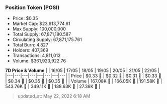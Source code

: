 
  ### Position Token (POSI)
  - Price: $0.35
  - Market Cap: $23,613,774.61
  - Max Supply: 100,000,000
  - Total Supply: 67,871,180.587
  - Circulating Supply: 67,871,175.761
  - Total Burn: 4.827
  - Holders: 407,369
  - Transactions: 4,811,012
  - Volume: $361,923,922.76

  **7D Price & Volume**
  | | 16&#x2F;05 | 17&#x2F;05 | 18&#x2F;05 | 19&#x2F;05 | 20&#x2F;05 | 21&#x2F;05 | 22&#x2F;05 |
  |---|---|---|---|---|---|---|---|
  | Price | $0.33 🔻 | $0.32 🔻 | $0.31 🔻 | $0.33 🚀 | $0.34 🚀 | $0.35 🚀 | $0.35 🚀 |
  | Volume | 167.08K 🔻 | 166.05K 🔻 | 191.58K 🚀 | 543.76K 🚀 | 349.11K 🔻 | 188.63K 🔻 | 27.36K 🔻 |

  > updated_at: May 22, 2022 6:18 AM
